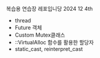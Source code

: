 복습용 연습장 레포입니당
2024 12 4th
- thread
- Future 객체
- Custom Mutex클래스
- ::VirtualAlloc 함수를 활용한 할당자
- static_cast, reinterpret_cast